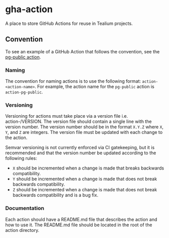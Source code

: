 # gha-action
A place to store GitHub Actions for reuse in Tealium projects.

## Convention
To see an example of a GitHub Action that follows the convention, see the [pg-public action](./action-pg-public/).
### Naming
The convention for naming actions is to use the following format: `action-<action-name>`. For example, the action name for the `pg-public` action is `action-pg-public`.

### Versioning
Versioning for actions must take place via a version file i.e. action-<action-name>/VERSION. The version file should contain a single line with the version number. The version number should be in the format `X.Y.Z` where `X`, `Y`, and `Z` are integers. The version file must be updated with each change to the action.

Semvar versioning is not currently enforced via CI gatekeeping, but it is recommended and that the version number be updated according to the following rules:
- `X` should be incremented when a change is made that breaks backwards compatibility.
- `Y` should be incremented when a change is made that does not break backwards compatibility.
- `Z` should be incremented when a change is made that does not break backwards compatibility and is a bug fix.

### Documentation
Each action should have a README.md file that describes the action and how to use it. The README.md file should be located in the root of the action directory.
